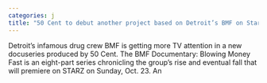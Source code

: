 ```yaml
---
categories: j
title: "50 Cent to debut another project based on Detroit’s BMF on Starz"
---
```


      
      

      
         
   Detroit’s infamous drug crew BMF is getting more TV attention in a new docuseries produced by 50 Cent. The BMF Documentary: Blowing Money Fast is an eight-part series chronicling the group’s rise and eventual fall that will premiere on STARZ on Sunday, Oct. 23. An